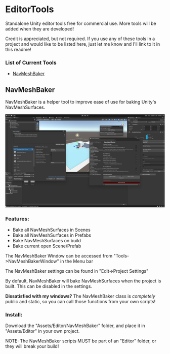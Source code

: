 # EditorTools
Standalone Unity editor tools free for commercial use. More tools will be added when they are developed!

Credit is appreciated, but not required. If you use any of these tools in a project and would like to be listed here, just let me know and I'll link to it in this readme!

### List of Current Tools
- [NavMeshBaker](#NavMeshBaker)

## NavMeshBaker
NavMeshBaker is a helper tool to improve ease of use for baking Unity's NavMeshSurfaces.

![Image of NavMeshBaker all windows](./Assets/NavMeshBakerResources/ReadmeAssets/NavMeshBakerAllWindows.png)

### Features:
- Bake all NavMeshSurfaces in Scenes
- Bake all NavMeshSurfaces in Prefabs
- Bake NavMeshSurfaces on build
- Bake current open Scene/Prefab

The NavMeshBaker Window can be accessed from "Tools->NavMeshBakerWindow" in the Menu bar

The NavMeshBaker settings can be found in "Edit->Project Settings"

By default, NavMeshBaker will bake NavMeshSurfaces when the project is built. This can be disabled in the settings.

**Dissatisfied with my windows?** The NavMeshBaker class is *completely* public and static, so you can call those functions from your own scripts!

### Install:
Download the "Assets/Editor/NavMeshBaker" folder, and place it in "Assets/Editor" in your own project.

NOTE: The NavMeshBaker scripts MUST be part of an "Editor" folder, or they will break your build!
